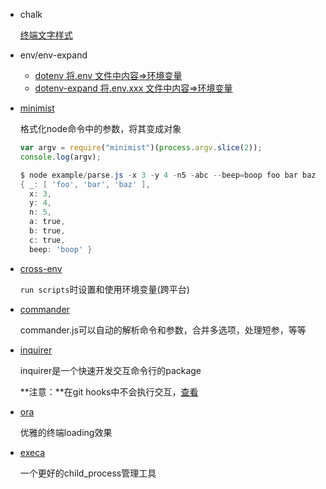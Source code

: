 * chalk
    
    [终端文字样式](https://www.npmjs.com/package/chalk)
    
* env/env-expand

    * [dotenv 将.env 文件中内容=&gt;环境变量](https://www.npmjs.com/package/dotenv)
    * [dotenv-expand 将.env.xxx 文件中内容=&gt;环境变量](https://www.npmjs.com/package/dotenv-expand)

* [minimist](https://www.npmjs.com/package/minimist)

    格式化node命令中的参数，将其变成对象
    ```js
    var argv = require("minimist")(process.argv.slice(2));
    console.log(argv);
    ```
    ```powershell
    $ node example/parse.js -x 3 -y 4 -n5 -abc --beep=boop foo bar baz
    { _: [ 'foo', 'bar', 'baz' ],
      x: 3,
      y: 4,
      n: 5,
      a: true,
      b: true,
      c: true,
      beep: 'boop' }
    ```

* [cross-env](https://www.npmjs.com/package/cross-env)

    `run scripts`时设置和使用环境变量(跨平台)

* [commander](https://www.npmjs.com/package/commander)

    commander.js可以自动的解析命令和参数，合并多选项，处理短参，等等

* [inquirer](https://www.npmjs.com/package/inquirer)

    inquirer是一个快速开发交互命令行的package

    **注意：**在git hooks中不会执行交互，[查看](https://github.com/SBoudrias/Inquirer.js/issues/518)

* [ora](https://www.npmjs.com/package/ora)

    优雅的终端loading效果

* [execa](https://www.npmjs.com/package/execa)

    一个更好的child_process管理工具

